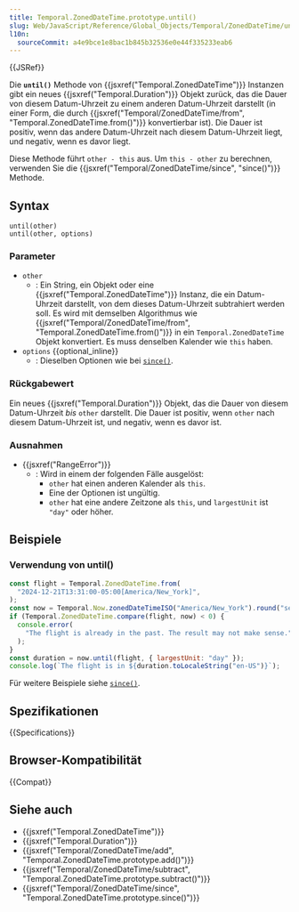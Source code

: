 ```yaml
---
title: Temporal.ZonedDateTime.prototype.until()
slug: Web/JavaScript/Reference/Global_Objects/Temporal/ZonedDateTime/until
l10n:
  sourceCommit: a4e9bce1e8bac1b845b32536e0e44f335233eab6
---
```


{{JSRef}}

Die **`until()`** Methode von {{jsxref("Temporal.ZonedDateTime")}} Instanzen gibt ein neues {{jsxref("Temporal.Duration")}} Objekt zurück, das die Dauer von diesem Datum-Uhrzeit zu einem anderen Datum-Uhrzeit darstellt (in einer Form, die durch {{jsxref("Temporal/ZonedDateTime/from", "Temporal.ZonedDateTime.from()")}} konvertierbar ist). Die Dauer ist positiv, wenn das andere Datum-Uhrzeit nach diesem Datum-Uhrzeit liegt, und negativ, wenn es davor liegt.

Diese Methode führt `other - this` aus. Um `this - other` zu berechnen, verwenden Sie die {{jsxref("Temporal/ZonedDateTime/since", "since()")}} Methode.

## Syntax

```js-nolint
until(other)
until(other, options)
```

### Parameter

- `other`
  - : Ein String, ein Objekt oder eine {{jsxref("Temporal.ZonedDateTime")}} Instanz, die ein Datum-Uhrzeit darstellt, von dem dieses Datum-Uhrzeit subtrahiert werden soll. Es wird mit demselben Algorithmus wie {{jsxref("Temporal/ZonedDateTime/from", "Temporal.ZonedDateTime.from()")}} in ein `Temporal.ZonedDateTime` Objekt konvertiert. Es muss denselben Kalender wie `this` haben.
- `options` {{optional_inline}}
  - : Dieselben Optionen wie bei [`since()`](/de/docs/Web/JavaScript/Reference/Global_Objects/Temporal/ZonedDateTime/since#options).

### Rückgabewert

Ein neues {{jsxref("Temporal.Duration")}} Objekt, das die Dauer von diesem Datum-Uhrzeit _bis_ `other` darstellt. Die Dauer ist positiv, wenn `other` nach diesem Datum-Uhrzeit ist, und negativ, wenn es davor ist.

### Ausnahmen

- {{jsxref("RangeError")}}
  - : Wird in einem der folgenden Fälle ausgelöst:
    - `other` hat einen anderen Kalender als `this`.
    - Eine der Optionen ist ungültig.
    - `other` hat eine andere Zeitzone als `this`, und `largestUnit` ist `"day"` oder höher.

## Beispiele

### Verwendung von until()

```js
const flight = Temporal.ZonedDateTime.from(
  "2024-12-21T13:31:00-05:00[America/New_York]",
);
const now = Temporal.Now.zonedDateTimeISO("America/New_York").round("second");
if (Temporal.ZonedDateTime.compare(flight, now) < 0) {
  console.error(
    "The flight is already in the past. The result may not make sense.",
  );
}
const duration = now.until(flight, { largestUnit: "day" });
console.log(`The flight is in ${duration.toLocaleString("en-US")}`);
```

Für weitere Beispiele siehe [`since()`](/de/docs/Web/JavaScript/Reference/Global_Objects/Temporal/ZonedDateTime/since).

## Spezifikationen

{{Specifications}}

## Browser-Kompatibilität

{{Compat}}

## Siehe auch

- {{jsxref("Temporal.ZonedDateTime")}}
- {{jsxref("Temporal.Duration")}}
- {{jsxref("Temporal/ZonedDateTime/add", "Temporal.ZonedDateTime.prototype.add()")}}
- {{jsxref("Temporal/ZonedDateTime/subtract", "Temporal.ZonedDateTime.prototype.subtract()")}}
- {{jsxref("Temporal/ZonedDateTime/since", "Temporal.ZonedDateTime.prototype.since()")}}
